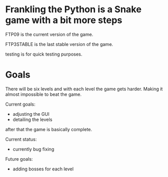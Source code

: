 # Frankling the Python is a Snake game with a bit more steps

FTP09 is the current version of the game.

FTP3STABLE is the last stable version of the game.

testing is for quick testing purposes.

# Goals
There will be six levels and with each level the game gets harder. 
Making it almost impossible to beat the game.

Current goals:
- adjusting the GUI
- detailing the levels

after that the game is basically complete.

Current status: 
- currently bug fixing

Future goals:
- adding bosses for each level
